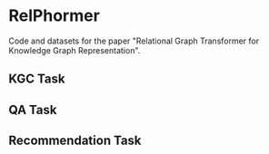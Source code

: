# RelPhormer
Code and datasets for the paper "Relational Graph Transformer for Knowledge Graph Representation".

## KGC Task

## QA Task

## Recommendation Task
